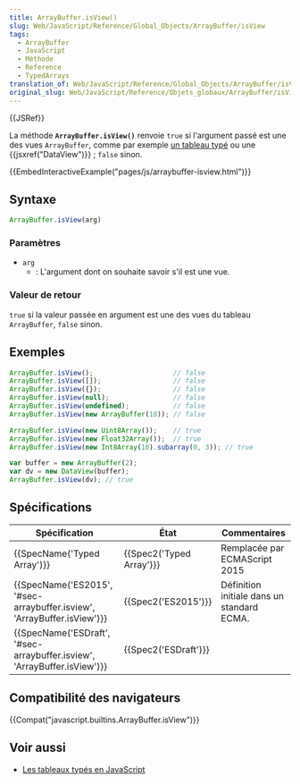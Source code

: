 ```yaml
---
title: ArrayBuffer.isView()
slug: Web/JavaScript/Reference/Global_Objects/ArrayBuffer/isView
tags:
  - ArrayBuffer
  - JavaScript
  - Méthode
  - Reference
  - TypedArrays
translation_of: Web/JavaScript/Reference/Global_Objects/ArrayBuffer/isView
original_slug: Web/JavaScript/Reference/Objets_globaux/ArrayBuffer/isView
---
```

{{JSRef}}

La méthode **`ArrayBuffer.isView()`** renvoie `true` si l'argument passé est une des vues `ArrayBuffer`, comme par exemple [un tableau typé](/fr/docs/Web/JavaScript/Reference/Objets_globaux/TypedArray) ou une {{jsxref("DataView")}} ; `false` sinon.

{{EmbedInteractiveExample("pages/js/arraybuffer-isview.html")}}

## Syntaxe

```js
ArrayBuffer.isView(arg)
```

### Paramètres

- `arg`
  - : L'argument dont on souhaite savoir s'il est une vue.

### Valeur de retour

`true` si la valeur passée en argument est une des vues du tableau `ArrayBuffer`, `false` sinon.

## Exemples

```js
ArrayBuffer.isView();                    // false
ArrayBuffer.isView([]);                  // false
ArrayBuffer.isView({});                  // false
ArrayBuffer.isView(null);                // false
ArrayBuffer.isView(undefined);           // false
ArrayBuffer.isView(new ArrayBuffer(10)); // false

ArrayBuffer.isView(new Uint8Array());    // true
ArrayBuffer.isView(new Float32Array());  // true
ArrayBuffer.isView(new Int8Array(10).subarray(0, 3)); // true

var buffer = new ArrayBuffer(2);
var dv = new DataView(buffer);
ArrayBuffer.isView(dv); // true
```

## Spécifications

| Spécification                                                                                    | État                             | Commentaires                               |
| ------------------------------------------------------------------------------------------------ | -------------------------------- | ------------------------------------------ |
| {{SpecName('Typed Array')}}                                                             | {{Spec2('Typed Array')}} | Remplacée par ECMAScript 2015              |
| {{SpecName('ES2015', '#sec-arraybuffer.isview', 'ArrayBuffer.isView')}} | {{Spec2('ES2015')}}         | Définition initiale dans un standard ECMA. |
| {{SpecName('ESDraft', '#sec-arraybuffer.isview', 'ArrayBuffer.isView')}} | {{Spec2('ESDraft')}}     |                                            |

## Compatibilité des navigateurs

{{Compat("javascript.builtins.ArrayBuffer.isView")}}

## Voir aussi

- [Les tableaux typés en JavaScript](/fr/docs/Web/JavaScript/Tableaux_typés)
